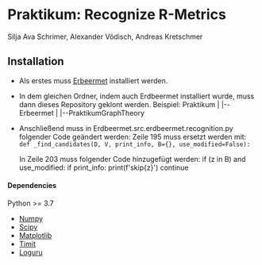 # Praktikum: Recognize R-Metrics

Silja Ava Schrimer, Alexander Vödisch, Andreas Kretschmer

## Installation

* Als erstes muss [Erbeermet](https://github.com/david-schaller/Erdbeermet) installiert werden.
* In dem gleichen Ordner, indem auch Erdbeermet installiert wurde, muss dann dieses Repository geklont werden.
    Beispiel: 
        Praktikum
            |
            |--Erbeermet
            |
            |--PraktikumGraphTheory

* Anschließend muss in Erdbeermet.src.erdbeermet.recognition.py folgender Code geändert werden:
    Zeile 195 muss ersetzt werden mit: 
        ```
        def _find_candidates(D, V, print_info, B={}, use_modified=False):
        ```

    In Zeile 203 muss folgender Code hinzugefügt werden:
        if (z in B) and use_modified:
            if print_info:
                print(f'skip{z}')
            continue

#### Dependencies

Python >= 3.7

* [Numpy](https://numpy.org)
* [Scipy](http://www.scipy.org/install.html)
* [Matplotlib](https://matplotlib.org/)
* [Timit](https://docs.python.org/3/library/timeit.html)
* [Loguru](https://loguru.readthedocs.io/en/stable/index.html)

